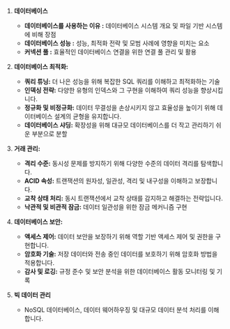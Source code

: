 
1. **데이터베이스**
   - **데이터베이스를 사용하는 이유 :** 데이터베이스 시스템 개요 및 파일 기반 시스템에 비해 장점
   - **데이터베이스 성능 :** 성능, 최적화 전략 및 모범 사례에 영향을 미치는 요소
   - **커넥션 풀 :** 효율적인 데이터베이스 연결을 위한 연결 풀 관리 및 활용
     
2. **데이터베이스 최적화:**
    - **쿼리 튜닝:** 더 나은 성능을 위해 복잡한 SQL 쿼리를 이해하고 최적화하는 기술
    - **인덱싱 전략:** 다양한 유형의 인덱스와 그 구현을 이해하여 쿼리 성능을 향상시킵니다.
    - **정규화 및 비정규화:** 데이터 무결성을 손상시키지 않고 효율성을 높이기 위해 데이터베이스 설계의 균형을 유지합니다.
    - **데이터베이스 샤딩:** 확장성을 위해 대규모 데이터베이스를 더 작고 관리하기 쉬운 부분으로 분할
      
3. **거래 관리:**
    - **격리 수준:** 동시성 문제를 방지하기 위해 다양한 수준의 데이터 격리를 탐색합니다.
    - **ACID 속성:** 트랜잭션의 원자성, 일관성, 격리 및 내구성을 이해하고 보장합니다.
    - **교착 상태 처리:** 동시 트랜잭션에서 교착 상태를 감지하고 해결하는 전략입니다.
    - **낙관적 및 비관적 잠금:** 데이터 일관성을 위한 잠금 메커니즘 구현
      
4. **데이터베이스 보안:**
    - **액세스 제어:** 데이터 보안을 보장하기 위해 역할 기반 액세스 제어 및 권한을 구현합니다.
    - **암호화 기술:** 저장 데이터와 전송 중인 데이터를 보호하기 위해 암호화 방법을 적용합니다.
    - **감사 및 로깅:** 규정 준수 및 보안 분석을 위한 데이터베이스 활동 모니터링 및 기록

5. **빅 데이터 관리**
   - NoSQL 데이터베이스, 데이터 웨어하우징 및 대규모 데이터 분석 처리를 이해합니다.